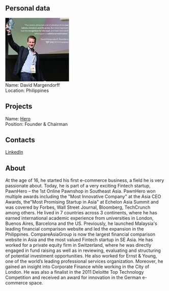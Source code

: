 ## Personal data
![david margendorff photo](photo/david_margendorff.jpg)  
Name:   David Margendorff  
Location: Philippines  
## Projects 
Name: [Hero](../projects/hero.md)  
Position: Founder & Chairman   
## Contacts
[LinkedIn](https://www.linkedin.com/in/davidmargendorff/?lipi=urn%3Ali%3Apage%3Ad_flagship3_search_srp_people%3Ba4W9Gu67TR2QAwv%2FsCsSHg%3D%3D&licu=urn%3Ali%3Acontrol%3Ad_flagship3_search_srp_people-search_srp_result&lici=7a8NySy2RyaDwQfH69gfnA%3D%3D)    
## About
At the age of 16, he started his first e-commerce business, a field he is very passionate about. Today, he is part of a very exciting Fintech startup, PawnHero – the 1st Online Pawnshop in Southeast Asia. PawnHero won multiple awards including the "Most Innovative Company" at the Asia CEO Awards, the"Most Promising Startup in Asia"​ at Echelon Asia Summit and was covered by Forbes, Wall Street Journal, Bloomberg, TechCrunch among others. 
He lived in 7 countries across 3 continents, where he has earned international academic experience from universities in London, Buenos Aires, Barcelona and the US. Previously, he launched Malaysia's leading financial comparison website and led the expansion in the Philippines. CompareAsiaGroup is now the largest financial comparison website in Asia and the most valued Fintech startup in SE Asia.
He has worked for a private equity firm in Switzerland, where he was directly engaged in fund raising as well as in reviewing, evaluating and structuring of potential investment opportunities.
He also worked for Ernst & Young, one of the world’s leading professional services organization. Moreover, he gained an insight into Corporate Finance while working in the City of London. He was also a finalist in the 2011 Deloitte Top Technology Competition and received an award for innovation in the German e-commerce space.
